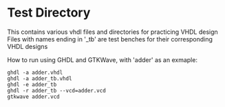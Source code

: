 # Test Directory
This contains various vhdl files and directories for practicing VHDL design
Files with names ending in '_tb' are test benches for their corresponding VHDL designs

How to run using GHDL and GTKWave, with 'adder' as an exmaple:

```
ghdl -a adder.vhdl
ghdl -a adder_tb.vhdl
ghdl -e adder_tb
ghdl -r adder_tb --vcd=adder.vcd
gtkwave adder.vcd
```